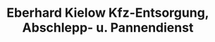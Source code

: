 ---
title: "Eberhard Kielow Kfz-Entsorgung, Abschlepp- u. Pannendienst"
url: /drebkau/eberhard-kielow-kfz-entsorgung-abschlepp-u-pannendienst/
shop: Autowerkstatt
---